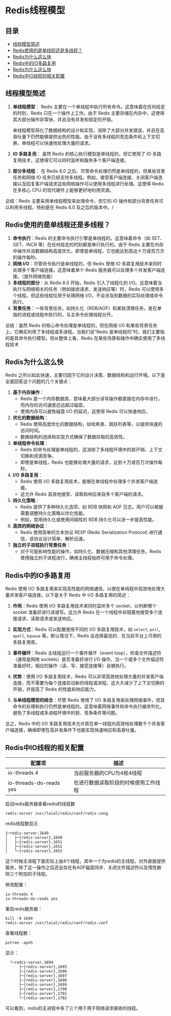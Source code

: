 # Redis线程模型

## 目录

- [线程模型简述](#[线程模型简述)
- [Redis使用的是单线程还是多线程？](#Redis使用的是单线程还是多线程？)
- [Redis为什么这么快](#Redis为什么这么快)
- [Redis中的IO多路复用](#Redis中的IO多路复用)
- [Redis为什么这么快](#Redis为什么这么快)
- [Redis中IO线程的相关配置](#Redis中IO线程的相关配置)

## 线程模型简述

1. **单线程模型**：
   Redis 主要在一个单线程中执行所有命令。这意味着在任何给定的时刻，Redis 只在一个操作上工作。由于 Redis 主要存储在内存中，这使得其大部分操作非常快，并且没有并发和锁定的开销。

   单线程模型简化了数据结构的设计和实现，消除了大部分并发错误，并且在高吞吐量下仍然能够提供出色的性能。由于没有多线程的竞态条件和上下文切换，单线程可以快速地处理大量的请求。

2. **IO 多路复用**：
   虽然 Redis 的核心执行模型是单线程的，但它使用了 IO 多路复用技术，这使得它可以同时监听和服务多个客户端连接。

3. **部分多线程**：
   在 Redis 6.0 之后，尽管命令处理仍然是单线程的，但某些背景任务和网络 IO 任务已经支持多线程。例如，接受客户端连接、关闭客户端连接以及回复客户端请求这些网络操作可以使用多线程进行处理。这使得 Redis 在多核心 CPU 的现代硬件上能够更好地利用资源。

总结：Redis 主要采用单线程模型来处理命令，但它的 IO 操作和部分背景任务可以利用多线程，特别是在 Redis 6.0 及之后的版本中。/

## Redis使用的是单线程还是多线程？

1. **命令执行**：Redis 的主要命令执行引擎是单线程的。这意味着命令（如 SET、GET、INCR 等）在任何给定的时刻都是串行执行的。由于 Redis 主要在内存中操作并且数据结构高度优化，即使是单线程，它也能达到高达十万或百万次的操作每秒。
2. **网络 I/O**：尽管命令执行是单线程的，但 Redis 使用 IO 多路复用技术来同时处理多个客户端连接。这意味着单个 Redis 服务器可以处理多个并发客户端连接。（提升网络性能）
3. **多线程的部分**：从 Redis 6.0 开始，Redis 引入了线程化的 I/O。这意味着当执行与网络相关的任务（例如接收请求、发送响应等）时，Redis 可以使用多个线程。但这些线程仅用于处理网络 I/O，不会涉及到数据的实际处理或命令执行。
4. **背景任务**：一些背景任务，如持久化（RDB/AOF）和某些清理任务，是在单独的进程或线程中执行的，与主命令处理线程分开。

总结：虽然 Redis 的核心命令处理是单线程的，但在网络 I/O 和某些背景任务上，它确实利用了多线程或多进程。当我们说“Redis 是单线程的”时，我们主要指的是其命令执行模型。但从整体上看，Redis 在某些场景和操作中确实使用了多线程技术

## Redis为什么这么快

Redis 之所以如此快速，主要归因于它的设计决策、数据结构和运行环境。以下是全面回答这个问题的几个关键点：

1. **基于内存操作**：
   - Redis 是一个内存数据库，意味着大部分读写操作都直接在内存中进行，而内存的访问速度远远超过磁盘。
   - 使用内存可以避免磁盘 I/O 的延迟，这使得 Redis 可以快速响应。
2. **优化的数据结构**：
   - Redis 使用高度优化的数据结构，如哈希表、跳跃列表等，以提供快速的访问时间。
   - 数据结构的选择和实现方式确保了数据存取的高效性。
3. **单线程命令处理**：
   - Redis 的命令处理是单线程的，这消除了多线程环境中的锁开销、上下文切换和资源竞争。
   - 即使是单线程，Redis 也能够处理大量的请求，达到十万或百万次操作每秒。
4. **I/O 多路复用**：
   - Redis 使用 I/O 多路复用技术，能够在单线程中处理多个并发客户端连接。
   - 这允许 Redis 高效地接受、读取和响应来自多个客户端的请求。
5. **持久化策略**：
   - Redis 提供了多种持久化选项，如 RDB 快照和 AOF 日志。用户可以根据需要调整持久化策略以优化性能。
   - 例如，禁用持久化或使用间隔性的 RDB 持久化可以进一步提高性能。
6. **高效的网络协议**：
   - Redis 使用简单的文本协议 RESP (Redis Serialization Protocol) 进行通信，该协议设计简单、解析迅速。
7. **独立的子进程执行背景任务**：
   - 对于可能影响性能的操作，如持久化、数据压缩和其他清理任务，Redis 使用独立的子进程进行，确保主线程始终可用于命令处理。

## Redis中的IO多路复用

Redis 使用 I/O 多路复用来实现高性能的网络通信，以便在单线程中高效地处理大量并发客户端连接。以下是关于 Redis 中 I/O 多路复用的简述：

1. **作用**：Redis 使用 I/O 多路复用技术来同时监听多个 socket，以判断哪个 socket 准备好进行读或写。这允许 Redis 在一个线程中非阻塞地接受多个连接请求、读取请求或发送响应。

2. **实现方式**：Redis 可以配置使用不同的 I/O 多路复用技术，如 `select`, `poll`, `epoll`, `kqueue` 等。默认情况下，Redis 会选择最佳的、在当前平台上可用的多路复用库。

3. **事件循环**：Redis 主线程运行一个事件循环（event loop），检查文件描述符（通常是网络 sockets）是否准备好进行 I/O 操作。当一个或多个文件描述符准备好时，相应的操作（读、写、接受连接等）会被执行。

4. **优势**：使用 I/O 多路复用技术，Redis 可以非常高效地处理大量的并发客户端连接，而不需要为每个连接启动新的线程或进程。这大大减少了上下文切换的开销，并提高了 Redis 的性能和响应能力。

5. **与单线程模型的结合**：尽管 Redis 使用了 I/O 多路复用来处理网络事件，但其命令的处理和执行仍然是单线程的。这意味着网络事件和命令执行被序列化，避免了多线程或多进程环境中的锁、竞争条件等问题。

总之，Redis 中的 I/O 多路复用技术允许其在单一线程内高效地处理数千个并发客户端连接，确保即使在高并发条件下也能实现快速响应和高吞吐量。

## Redis中IO线程的相关配置

| 配置项                  | 描述                                 |
| ----------------------- | ------------------------------------ |
| io-threads 4            | 当前服务器的CPU为4核4线程            |
| io-threads-do-reads yes | 在进行数据读取阶段的时候使用工作线程 |

启动redis服务器查看redis的线程数

```
redis-server /usr/local/redis/conf/redis.cong
```

redis线程数显示

```
├─redis-server,1649
│   ├─{redis-server},1650
│   ├─{redis-server},1651
│   ├─{redis-server},1652
│   └─{redis-server},1653
```

这个时候主进程下面实际上由4个线程，其中一个为redis的主线程，对外直接提供服务，除了这一操作之后还会存在有AOF磁盘同步、关闭文件描述符以及惰性删除三个附加的子线程。

修改配置：

```
io-threads 4
io-threads-do-reads yes
```

重启redis服务器：

```
kill -9 1649
redis-server /usr/local/redis/conf/redis.conf
```

查看线程数：

```
pstree -apnh
```

显示：

```
  └─redis-server,1694
      ├─{redis-server},1695
      ├─{redis-server},1696
      ├─{redis-server},1697
      ├─{redis-server},1698
      ├─{redis-server},1699
      ├─{redis-server},1700
      ├─{redis-server},1701
      └─{redis-server},1702
```

可以看到，redis的主进程中多了三个用于用于网络请求接收的线程。